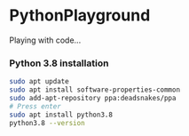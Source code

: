 # PythonPlayground
Playing with code...

### Python 3.8 installation
```bash
sudo apt update
sudo apt install software-properties-common
sudo add-apt-repository ppa:deadsnakes/ppa
# Press enter
sudo apt install python3.8
python3.8 --version
```